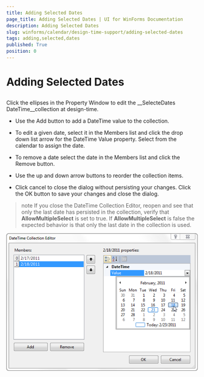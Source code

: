 ```yaml
---
title: Adding Selected Dates
page_title: Adding Selected Dates | UI for WinForms Documentation
description: Adding Selected Dates
slug: winforms/calendar/design-time-support/adding-selected-dates
tags: adding,selected,dates
published: True
position: 0
---
```


# Adding Selected Dates



## 

Click the ellipses in the Property Window to edit the __SelecteDates DateTime__collection at design-time. 

* Use the Add button to add a DateTime value to the collection.
            

* To edit a given date, select it in the Members list and click the drop down list arrow for the DateTime Value property. Select from the calendar to assign the date.
            

* To remove a date select the date in the Members list and click the Remove button.
            

* Use the up and down arrow buttons to reorder the collection items.
            

* Click cancel to close the dialog without persisting your changes. Click the OK button to save your changes and close the dialog. 

>note If you close the DateTime Collection Editor, reopen and see that only the last date has persisted in the collection, verify that __AllowMultipleSelect__ is set to true. If __AllowMultipleSelect__ is false the expected behavior is that only the last date in the collection is used.
>
![calendar-design-time-support-adding-selected-dates 001](images/calendar-design-time-support-adding-selected-dates001.png)
